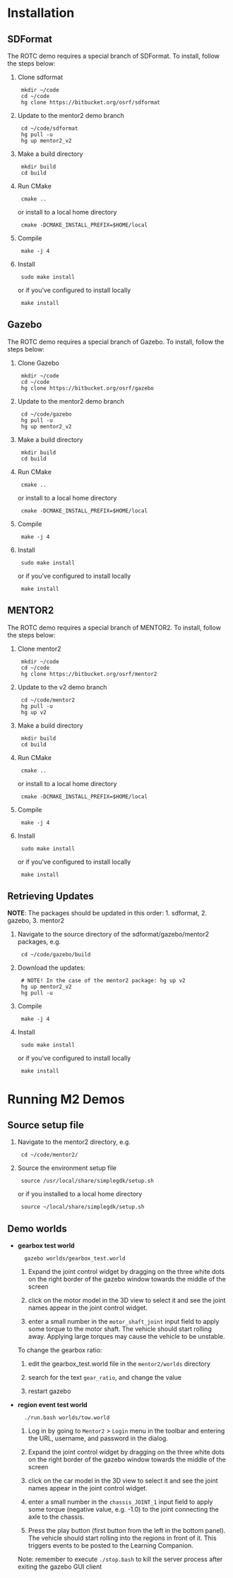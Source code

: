 # Installation

## SDFormat

The ROTC demo requires a special branch of SDFormat. To install, follow the steps below:

1. Clone sdformat
    
        mkdir ~/code
        cd ~/code
        hg clone https://bitbucket.org/osrf/sdformat
  
1. Update to the mentor2 demo branch

        cd ~/code/sdformat
        hg pull -u
        hg up mentor2_v2


1. Make a build directory

        mkdir build
        cd build

1. Run CMake

        cmake ..

    or install to a local home directory

        cmake -DCMAKE_INSTALL_PREFIX=$HOME/local

1. Compile

        make -j 4

1. Install

        sudo make install

    or if you've configured to install locally

        make install


## Gazebo 

The ROTC demo requires a special branch of Gazebo. To install, follow the steps below:


1. Clone Gazebo
    
        mkdir ~/code
        cd ~/code
        hg clone https://bitbucket.org/osrf/gazebo
  
1. Update to the mentor2 demo branch

        cd ~/code/gazebo
        hg pull -u
        hg up mentor2_v2


1. Make a build directory

        mkdir build
        cd build

1. Run CMake

        cmake ..

    or install to a local home directory

        cmake -DCMAKE_INSTALL_PREFIX=$HOME/local

 
1. Compile

        make -j 4

1. Install

        sudo make install

    or if you've configured to install locally

        make install

## MENTOR2

The ROTC demo requires a special branch of MENTOR2. To install, follow the steps below:


1. Clone mentor2
    
        mkdir ~/code
        cd ~/code
        hg clone https://bitbucket.org/osrf/mentor2
  
1. Update to the v2 demo branch

        cd ~/code/mentor2
        hg pull -u
        hg up v2


1. Make a build directory

        mkdir build
        cd build

1. Run CMake
 
        cmake ..

    or install to a local home directory

        cmake -DCMAKE_INSTALL_PREFIX=$HOME/local

1. Compile

        make -j 4

1. Install

        sudo make install

    or if you've configured to install locally

        make install


## Retrieving Updates

**NOTE**: The packages should be updated in this order: 1. sdformat, 2. gazebo, 3. mentor2

1. Navigate to the source directory of the sdformat/gazebo/mentor2 packages, e.g.

        cd ~/code/gazebo/build

1. Download the updates:

        # NOTE! In the case of the mentor2 package: hg up v2        
        hg up mentor2_v2
        hg pull -u

1. Compile

        make -j 4

1. Install

        sudo make install

    or if you've configured to install locally

        make install

# Running M2 Demos

## Source setup file

1. Navigate to the mentor2 directory, e.g.

        cd ~/code/mentor2/

1. Source the environment setup file

        source /usr/local/share/simplegdk/setup.sh

    or if you installed to a local home directory

        source ~/local/share/simplegdk/setup.sh

## Demo worlds

- **gearbox test world**

        gazebo worlds/gearbox_test.world

    1. Expand the joint control widget by dragging on the three white dots on the right border of the gazebo window towards the middle of the screen

    1. click on the motor model in the 3D view to select it and see the joint names appear in the joint control widget.

    1. enter a small number in the `motor_shaft_joint` input field to apply some torque to the motor shaft. The vehicle should start rolling away. Applying large torques may cause the vehicle to be unstable.

    To change the gearbox ratio:

    1. edit the gearbox_test.world file in the `mentor2/worlds` directory

    1. search for the text `gear_ratio`, and change the value

    1. restart gazebo
               

- **region event test world**
               
        ./run.bash worlds/tow.world

    1. Log in by going to `Mentor2` > `Login` menu in the toolbar and entering the URL, username, and password in the dialog.

    1. Expand the joint control widget by dragging on the three white dots on the right border of the gazebo window towards the middle of the screen

    1. click on the car model in the 3D view to select it and see the joint names appear in the joint control widget.

    1. enter a small number in the `chassis_JOINT_1` input field to apply some torque (negative value, e.g. -1.0) to the joint connecting the axle to the chassis. 

    1. Press the play button (first button from the left in the bottom panel). The vehicle should start rolling into the regions in front of it. This triggers events to be posted to the Learning Companion.

    Note: remember to execute `./stop.bash` to kill the server process after exiting the gazebo GUI client
